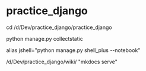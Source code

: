 # practice_django

cd /d/Dev/practice_django/practice_django

python manage.py collectstatic


alias jshell="python manage.py shell_plus --notebook"

/d/Dev/practice_django/wiki/
"mkdocs serve"